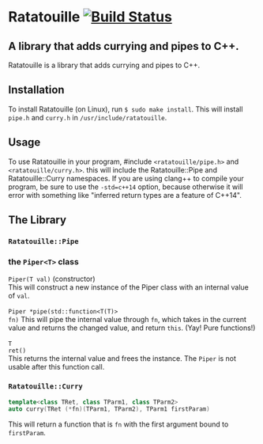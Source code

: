 # Ratatouille [![Build Status](https://travis-ci.com/munchkinhalfling/ratatouille.svg?branch=master)](https://travis-ci.com/munchkinhalfling/ratatouille)
## A library that adds currying and pipes to C++.

Ratatouille is a library that adds currying and pipes to C++.

## Installation

To install Ratatouille (on Linux), run `$ sudo make install`. This will install `pipe.h` and `curry.h` in `/usr/include/ratatouille`.

## Usage

To use Ratatouille in your program, #include `<ratatouille/pipe.h>` and `<ratatouille/curry.h>`. this will include the Ratatouille::Pipe and Ratatouille::Curry namespaces. If you are using clang++ to compile your program, be sure to use the `-std=c++14` option, because otherwise it will error with something like "inferred return types are a feature of C++14".

## The Library

### `Ratatouille::Pipe`

### the `Piper<T>` class

`Piper(T val)` (constructor) <br/>
This will construct a new instance of the Piper class with an internal value of `val`.<br/>
<br/>
<code>Piper *pipe(std::function&lt;T(T)&gt; fn)</code>
This will pipe the internal value through `fn`, which takes in the current value and returns the changed value, and return `this`. (Yay! Pure functions!)<br/>
<br/>
<code>T ret()</code><br/>
This returns the internal value and frees the instance. The `Piper` is not usable after this function call.

### `Ratatouille::Curry`

```c++
template<class TRet, class TParm1, class TParm2>
auto curry(TRet (*fn)(TParm1, TParm2), TParm1 firstParam)
```
This will return a function that is `fn` with the first argument bound to `firstParam`.
